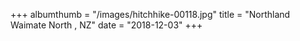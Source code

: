 +++
albumthumb = "/images/hitchhike-00118.jpg"
title = "Northland Waimate North , NZ"
date = "2018-12-03"
+++
